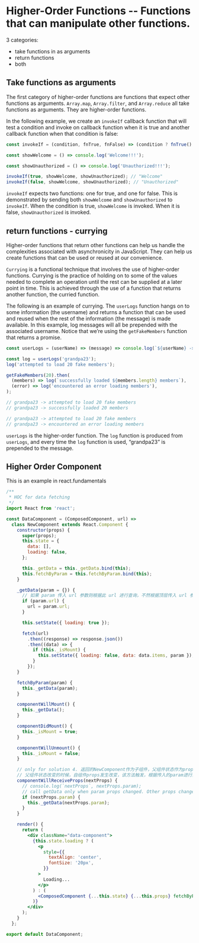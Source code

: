 # Higher-Order Functions -- Functions that can manipulate other functions.

3 categories:

- take functions in as arguments
- return functions
- both

## Take functions as arguments

The first category of higher-order functions are functions that expect other functions as arguments. `Array.map`, `Array.filter`, and `Array.reduce` all take functions as arguments. They are higher-order functions.

In the following example, we create an `invokeIf` callback function that will test a condition and invoke on callback function when it is true and another callback function when that condition is false:

```javascript
const invokeIf = (condition, fnTrue, fnFalse) => (condition ? fnTrue() : fnFalse());

const showWelcome = () => console.log('Welcome!!!');

const showUnauthorized = () => console.log('Unauthorized!!!');

invokeIf(true, showWelcome, showUnauthorized); // "Welcome"
invokeIf(false, showWelcome, showUnauthorized); // "Unauthorized"
```

`invokeIf` expects two functions: one for true, and one for false. This is demonstrated by sending both `showWelcome` and `showUnauthorized` to `invokeIf`. When the condition is true, `showWelcome` is invoked. When it is false, `showUnauthorized` is invoked.

## return functions - currying

Higher-order functions that return other functions can help us handle the complexities associated with asynchronicity in JavaScript. They can help us create functions that can be used or reused at our convenience.

`Currying` is a functional technique that involves the use of higher-order functions. Currying is the practice of holding on to some of the values needed to complete an operation until the rest can be supplied at a later point in time. This is achieved through the use of a function that returns another function, the curried function.

The following is an example of currying. The `userLogs` function hangs on to some information (the username) and returns a function that can be used and reused when the rest of the information (the message) is made available. In this example, log messages will all be prepended with the associated username. Notice that we’re using the `getFakeMembers` function that returns a promise.

```javascript
const userLogs = (userName) => (message) => console.log(`${userName} -> ${message}`);

const log = userLogs('grandpa23');
log('attempted to load 20 fake members');

getFakeMembers(20).then(
  (members) => log(`successfully loaded ${members.length} members`),
  (error) => log('encountered an error loading members'),
);

// grandpa23 -> attempted to load 20 fake members
// grandpa23 -> successfully loaded 20 members

// grandpa23 -> attempted to load 20 fake members
// grandpa23 -> encountered an error loading members
```

`userLogs` is the higher-order function. The `log` function is produced from `userLogs`, and every time the `log` function is used, “grandpa23” is prepended to the message.

## Higher Order Component

This is an example in react.fundamentals

```jsx
/**
 * HOC for data fetching
 */
import React from 'react';

const DataComponent = (ComposedComponent, url) =>
  class NewComponent extends React.Component {
    constructor(props) {
      super(props);
      this.state = {
        data: [],
        loading: false,
      };

      this._getData = this._getData.bind(this);
      this.fetchByParam = this.fetchByParam.bind(this);
    }

    _getData(param = {}) {
      // 如果 param 传入 url 参数则根据此 url 进行查询，不然根据顶层传入 url 参数查询
      if (param.url) {
        url = param.url;
      }

      this.setState({ loading: true });

      fetch(url)
        .then((response) => response.json())
        .then((data) => {
          if (this._isMount) {
            this.setState({ loading: false, data: data.items, param });
          }
        });
    }

    fetchByParam(param) {
      this._getData(param);
    }

    componentWillMount() {
      this._getData();
    }

    componentDidMount() {
      this._isMount = true;
    }

    componentWillUnmount() {
      this._isMount = false;
    }

    // only for solution 4. 返回的NewComponent作为子组件，父组件状态作为props传到子组件
    // 父组件状态改变的时候，自组件props发生改变，该方法触发，根据传入的param进行数据查询
    componentWillReceiveProps(nextProps) {
      // console.log(`nextProps`, nextProps.param);
      // call getData only when param props changed. Other props change will enter componentWillReceiveProps too, but we don't want to fetch data
      if (nextProps.param) {
        this._getData(nextProps.param);
      }
    }

    render() {
      return (
        <div className="data-component">
          {this.state.loading ? (
            <p
              style={{
                textAlign: 'center',
                fontSize: '20px',
              }}
            >
              Loading...
            </p>
          ) : (
            <ComposedComponent {...this.state} {...this.props} fetchByParam={this.fetchByParam} />
          )}
        </div>
      );
    }
  };

export default DataComponent;
```
